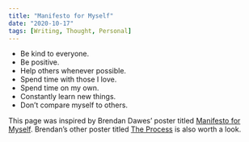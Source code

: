 ```yaml
---
title: "Manifesto for Myself"
date: "2020-10-17"
tags: [Writing, Thought, Personal]
---
```


* Be kind to everyone.
* Be positive.
* Help others whenever possible.
* Spend time with those I love.
* Spend time on my own.
* Constantly learn new things.
* Don’t compare myself to others.

This page was inspired by Brendan Dawes’ poster titled [Manifesto for Myself](https://producedforuse.com/products/manifestoformyself). Brendan’s other poster titled [The Process](https://producedforuse.com/products/process) is also worth a look.